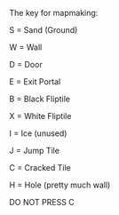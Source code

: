 The key for mapmaking:

S = Sand (Ground)

W = Wall

D = Door

E = Exit Portal

B = Black Fliptile

X = White Fliptile

I = Ice (unused)

J = Jump Tile

C = Cracked Tile

H = Hole (pretty much wall)



DO NOT PRESS C
